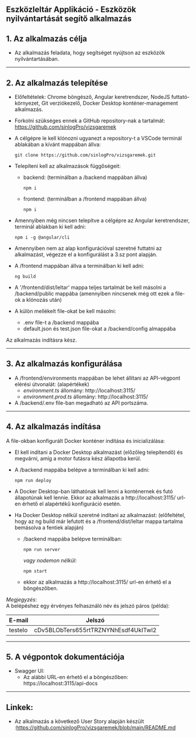 ## Eszközleltár Applikáció - Eszközök nyilvántartását segítő alkalmazás

## **1. Az alkalmazás célja**

- Az alkalmazás feladata, hogy segítséget nyújtson az eszközök nyilvántartásában.


----------------------------------------
## **2. Az alkalmazás telepítése**


- Előfeltételek: Chrome böngésző, Angular keretrendszer, NodeJS futtató-környezet, Git verziókezelő, Docker Desktop konténer-management alkalmazás.
- Forkolni szükséges ennek a GitHub repository-nak a tartalmát: https://github.com/sinlogPro/vizsgaremek   
- A célgépre le kell klónozni ugyanezt a repository-t a VSCode terminál ablakában a kívánt mappában állva:
  ```
  git clone https://github.com/sinlogPro/vizsgaremek.git
  ```
- Telepíteni kell az alkalmazások függőségeit:
  * backend: (terminálban a /backend mappában állva)
    ```
    npm i
    ```
  * frontend: (terminálban a /frontend mappában állva)
    ```
    npm i
    ```
- Amennyiben még nincsen telepítve a célgépre az Angular keretrendszer, terminál ablakban ki kell adni:
    ```
    npm i -g @angular/cli
    ```
- Amennyiben nem az alap konfigurációval szeretné futtatni az alkalmazást, végezze el a konfigurálást a 3.sz pont alapján.

- A /frontend mappában állva a terminálban ki kell adni:
    ```
    ng build
    ```   
- A '/frontend/dist/leltar' mappa teljes tartalmát be kell másolni a /backend/public mappába (amennyiben nincsenek még ott ezek a file-ok a klónozás után)

- A külön mellékelt file-okat be kell másolni:
  - .env file-t a /backend mappába
  - default.json és test.json file-okat a /backend/config almappába

Az alkalmazás indításra kész.


----------------------------------------
## **3. Az alkalmazás konfigurálása**

- A /frontend/environments mappában be  lehet állítani az API-végpont elérési útvonalát: (alapértékek)
  - _environment.ts_ állomány: http://localhost:3115/  
  - _environment.prod.ts_ állomány: http://localhost:3115/
- A /backend/.env file-ban megadható az API portszáma.


----------------------------------------
## **4. Az alkalmazás indítása**

A file-okban konfigurált Docker konténer indítása és inicializálása:
- El kell indítani a Docker Desktop alkalmazást (előzőleg telepítendő) és megvárni, amíg a motor futásra kész állapotba kerül.
- A /backend mappába belépve a terminálban ki kell adni:
  ```
  npm run deploy
  ```
- A Docker Desktop-ban láthatónak kell lenni a konténernek és futó állapotúnak kell lennie.
  Ekkor az alkalmazás a http://localhost:3115/ url-en érhető el alapértékű konfiguráció esetén.


- Ha Docker Desktop nélkül szeretné indítani az alkalmazást:
  (előfeltétel, hogy az ng build már lefutott és a /frontend/dist/leltar mappa tartalma bemásolva a fentiek alapján)

  - /backend mappába belépve terminálban:
    ```
    npm run server
    ```
    _vagy nodemon nélkül:_
    ```
    npm start
    ```
  - ekkor az alkalmazás a http://localhost:3115/ url-en érhető el a böngészőben.


_Megjegyzés_:  
A belépéshez egy érvényes felhasználó név és jelszó páros (példa):  

E-mail | Jelszó
------------ | -------------
testelo | cDv5BLObTers655rtTRZNYNhEsdf4UkITwl2


----------------------------------------
## **5. A végpontok dokumentációja**

- Swagger UI:
  - Az alábbi URL-en érhető el a böngészőben: https://localhost:3115/api-docs
  


----------------------------------------
## **Linkek:**  

- Az alkalmazás a következő User Story alapján készült :https://github.com/sinlogPro/vizsgaremek/blob/main/README.md
